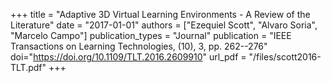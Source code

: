 +++
title = "Adaptive 3D Virtual Learning Environments - A Review of the Literature"
date = "2017-01-01"
authors = ["Ezequiel Scott", "Alvaro Soria", "Marcelo Campo"]
publication_types = "Journal"
publication = "IEEE Transactions on Learning Technologies, (10), 3, pp. 262--276"
doi="https://doi.org/10.1109/TLT.2016.2609910"
url_pdf = "/files/scott2016-TLT.pdf"
+++
